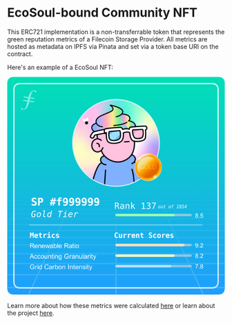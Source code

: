 # EcoSoul-bound Community NFT

This ERC721 implementation is a non-transferrable token that represents the green reputation metrics of a Filecoin Storage Provider. All metrics are hosted as metadata on IPFS via Pinata and set via a token base URI on the contract.

Here's an example of a EcoSoul NFT:

![example EcoSoul-bound Community NFT](data/example.png)

Learn more about how these metrics were calculated [here](/score/) or learn about the project [here](/CONTEXT.md).
